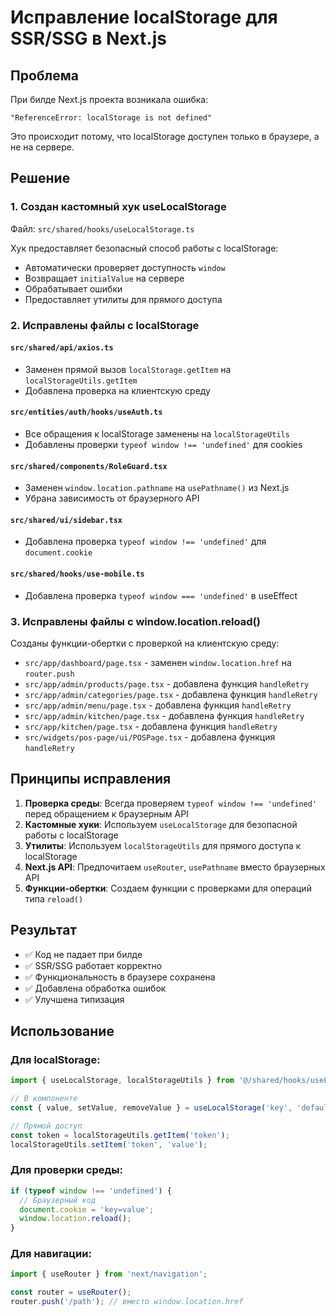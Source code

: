 # Исправление localStorage для SSR/SSG в Next.js

## Проблема
При билде Next.js проекта возникала ошибка:
```
"ReferenceError: localStorage is not defined"
```

Это происходит потому, что localStorage доступен только в браузере, а не на сервере.

## Решение

### 1. Создан кастомный хук useLocalStorage

Файл: `src/shared/hooks/useLocalStorage.ts`

Хук предоставляет безопасный способ работы с localStorage:
- Автоматически проверяет доступность `window`
- Возвращает `initialValue` на сервере
- Обрабатывает ошибки
- Предоставляет утилиты для прямого доступа

### 2. Исправлены файлы с localStorage

#### `src/shared/api/axios.ts`
- Заменен прямой вызов `localStorage.getItem` на `localStorageUtils.getItem`
- Добавлена проверка на клиентскую среду

#### `src/entities/auth/hooks/useAuth.ts`
- Все обращения к localStorage заменены на `localStorageUtils`
- Добавлены проверки `typeof window !== 'undefined'` для cookies

#### `src/shared/components/RoleGuard.tsx`
- Заменен `window.location.pathname` на `usePathname()` из Next.js
- Убрана зависимость от браузерного API

#### `src/shared/ui/sidebar.tsx`
- Добавлена проверка `typeof window !== 'undefined'` для `document.cookie`

#### `src/shared/hooks/use-mobile.ts`
- Добавлена проверка `typeof window === 'undefined'` в useEffect

### 3. Исправлены файлы с window.location.reload()

Созданы функции-обертки с проверкой на клиентскую среду:

- `src/app/dashboard/page.tsx` - заменен `window.location.href` на `router.push`
- `src/app/admin/products/page.tsx` - добавлена функция `handleRetry`
- `src/app/admin/categories/page.tsx` - добавлена функция `handleRetry`
- `src/app/admin/menu/page.tsx` - добавлена функция `handleRetry`
- `src/app/admin/kitchen/page.tsx` - добавлена функция `handleRetry`
- `src/app/kitchen/page.tsx` - добавлена функция `handleRetry`
- `src/widgets/pos-page/ui/POSPage.tsx` - добавлена функция `handleRetry`

## Принципы исправления

1. **Проверка среды**: Всегда проверяем `typeof window !== 'undefined'` перед обращением к браузерным API
2. **Кастомные хуки**: Используем `useLocalStorage` для безопасной работы с localStorage
3. **Утилиты**: Используем `localStorageUtils` для прямого доступа к localStorage
4. **Next.js API**: Предпочитаем `useRouter`, `usePathname` вместо браузерных API
5. **Функции-обертки**: Создаем функции с проверками для операций типа `reload()`

## Результат

- ✅ Код не падает при билде
- ✅ SSR/SSG работает корректно
- ✅ Функциональность в браузере сохранена
- ✅ Добавлена обработка ошибок
- ✅ Улучшена типизация

## Использование

### Для localStorage:
```typescript
import { useLocalStorage, localStorageUtils } from '@/shared/hooks/useLocalStorage';

// В компоненте
const { value, setValue, removeValue } = useLocalStorage('key', 'default');

// Прямой доступ
const token = localStorageUtils.getItem('token');
localStorageUtils.setItem('token', 'value');
```

### Для проверки среды:
```typescript
if (typeof window !== 'undefined') {
  // Браузерный код
  document.cookie = 'key=value';
  window.location.reload();
}
```

### Для навигации:
```typescript
import { useRouter } from 'next/navigation';

const router = useRouter();
router.push('/path'); // вместо window.location.href
```


